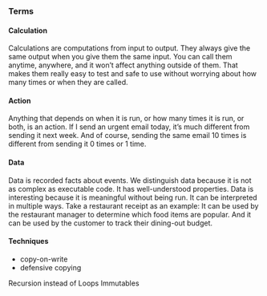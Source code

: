 ### Terms

#### Calculation
Calculations are computations from input to output.
They always give the same output when you give them the same input.
You can call them anytime, anywhere, and it won’t affect anything outside of them.
That makes them really easy to test and safe to use without worrying about how many times or when they are called.

#### Action
Anything that depends on when it is run, or how many times it is run, or both, is an action.
If I send an urgent email today, it’s much different from sending it next week.
And of course, sending the same email 10 times is different from sending it 0 times or 1 time.

#### Data
Data is recorded facts about events.
We distinguish data because it is not as complex as executable code.
It has well-understood properties.
Data is interesting because it is meaningful without being run.
It can be interpreted in multiple ways.
Take a restaurant receipt as an example: It can be used by the restaurant manager to determine which food items are popular.
And it can be used by the customer to track their dining-out budget.

#### Techniques
- copy-on-write
- defensive copying

Recursion instead of Loops
Immutables
